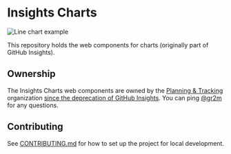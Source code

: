 # Insights Charts

![Line chart example](https://user-images.githubusercontent.com/39992/236052926-737847df-a7b4-4171-8885-bdc4ab33911d.png)

This repository holds the web components for charts (originally part of GitHub Insights).

## Ownership

The Insights Charts web components are owned by the [Planning & Tracking](https://github.com/github/planning-tracking#readme) organization [since the deprecation of GitHub Insights](https://github.com/github/engineering/discussions/3090). You can ping [@gr2m](https://github.com/gr2m) for any questions.

## Contributing

See [CONTRIBUTING.md](CONTRIBUTING.md) for how to set up the project for local development.
